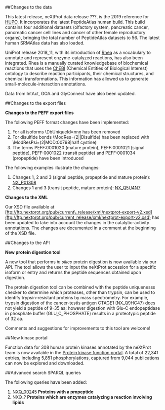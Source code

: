 ##Changes to the data

This latest release, neXtProt data release ???, is the 2019 reference for [HUPO](https://www.hupo.org/). It incorporates the latest PeptideAtlas human build. This build contains four additional datasets (olfactory system, pancreatic cancer, pancreatic cancer cell lines and cancer of other female reproductory organs), bringing the total  number of PeptideAtlas datasets to 56. The latest human SRMAtlas data has also loaded.

UniProt release 2018\_11, with its introduction of [Rhea](https://www.rhea-db.org/) as a vocabulary to annotate and represent enzyme-catalyzed reactions, has also been integrated. Rhea is a manually curated knowledgebase of biochemical reactions that uses the [ChEBI](https://www.ebi.ac.uk/chebi/) (Chemical Entities of Biological Interest) ontology to describe reaction participants, their chemical structures, and chemical transformations. This information has allowed us to generate small-molecule-interaction annotations.

Data from IntAct, GOA and GlyConnect have also been updated.

##Changes to the export files

**Changes to the PEFF export files**

The following PEFF format changes have been implemented:

1.	For all isoforms \DbUniqueId=nnn has been removed 
2.	For disulfide bonds \ModRes=(2||Disulfide) has been replaced with \ModResPsi=(2|MOD:00798|half cystine)
3.	The terms PEFF:0001020 (mature protein), PEFF:0001021 (signal peptide), PEFF:0001022 (transit peptide) and PEFF:0001034 (propeptide) have been introduced

The following examples illustrate the changes:

1.	Changes 1, 2 and 3 (signal peptide, propeptide and mature protein): [NX\_P01308](https://api.nextprot.org/export/entry/NX\_P01308.peff)
2.	Changes 1 and 3 (transit peptide, mature protein):  [NX\_Q5U4N7](https://api.nextprot.org/export/entry/NX\_Q5U4N7.peff)

**Changes to the XML**

Our XSD file available at [ftp://ftp.nextprot.org/pub/current\_release/xml/nextprot-export-v2.xsd](ftp://ftp.nextprot.org/pub/current_release/xml/nextprot-export-v2.xsd) has been updated to take into account the changes in the catalytic-activity annotations. The changes are documented in a comment at the beginning of the XSD file.

##Changes to the API

**New protein digestion tool**

A new tool that performs _in silico_ protein digestion is now available via our API. The tool allows the user to input the neXtProt accession for a specific isoform or entry and returns the peptide sequences obtained upon digestion.

The protein digestion tool can be combined with the peptide uniquenesss checker to determine which proteases, other than trypsin, can be used to identify trypsin-resistant proteins by mass spectrometry. For example, trypsin digestion of the cancer-testis antigen CTAGE1 (NX\_Q9HC47) does not yield a peptide of 9-35 aa; however digestion with Glu-C endopeptidase in phosphate buffer (GLU\_C\_PHOSPHATE) results in a proteotypic peptide of 32 aa.

Comments and suggestions for improvements to this tool are welcome!

##New kinase portal

Function data for 308 human protein kinases annotated by the neXtProt team is now available in the [Protein kinase function portal](../portals/kinase-function). A total of 22,341 entries, including 5,851 phosphorylations, captured from 9,044 publications can now be explored and downloaded.

##Advanced search SPARQL queries

The following queries have been added:

1. [NXQ\_00245](../proteins/search?mode=advanced&queryId=NXQ_00245) **Proteins with a propeptide**
2. NXQ\_? **Proteins which are enzymes catalyzing a reaction involving lipids**

